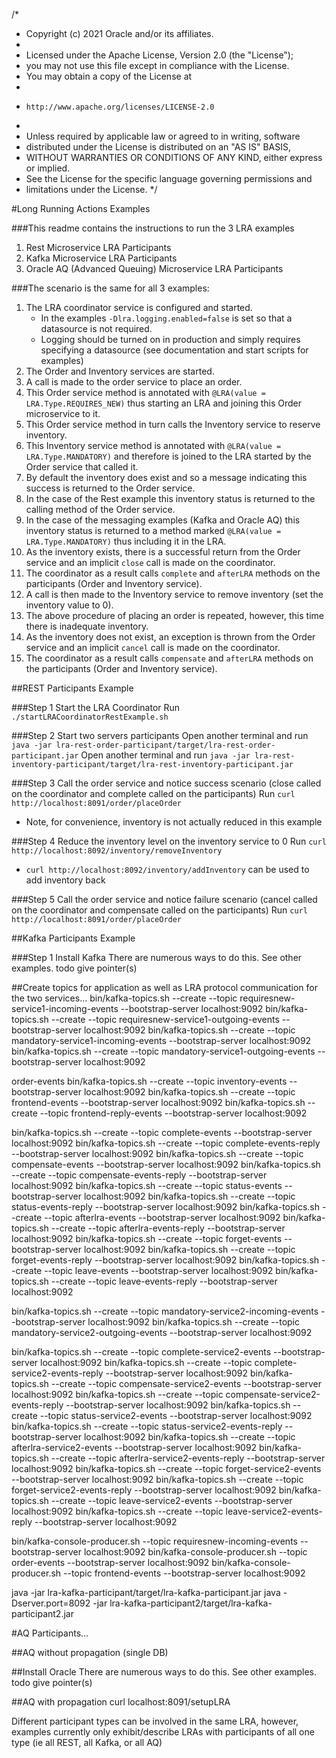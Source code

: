 /*
 * Copyright (c) 2021 Oracle and/or its affiliates.
 *
 * Licensed under the Apache License, Version 2.0 (the "License");
 * you may not use this file except in compliance with the License.
 * You may obtain a copy of the License at
 *
 *     http://www.apache.org/licenses/LICENSE-2.0
 *
 * Unless required by applicable law or agreed to in writing, software
 * distributed under the License is distributed on an "AS IS" BASIS,
 * WITHOUT WARRANTIES OR CONDITIONS OF ANY KIND, either express or implied.
 * See the License for the specific language governing permissions and
 * limitations under the License.
 */

#Long Running Actions Examples

###This readme contains the instructions to run the 3 LRA examples
1. Rest Microservice LRA Participants
2. Kafka Microservice LRA Participants
3. Oracle AQ (Advanced Queuing) Microservice LRA Participants

###The scenario is the same for all 3 examples:
1. The LRA coordinator service is configured and started. 
   * In the examples `-Dlra.logging.enabled=false` is set so that a datasource is not required.
   * Logging should be turned on in production and simply requires specifying a datasource (see documentation and start scripts for examples)
2. The Order and Inventory services are started.
3. A call is made to the order service to place an order. 
4. This Order service method is annotated with `@LRA(value = LRA.Type.REQUIRES_NEW)` thus starting an LRA and joining this Order microservice to it.
5. This Order service method in turn calls the Inventory service to reserve inventory.
6. This Inventory service method is annotated with `@LRA(value = LRA.Type.MANDATORY)` and therefore is joined to the LRA started by the Order service that called it.
7. By default the inventory does exist and so a message indicating this success is returned to the Order service.
8. In the case of the Rest example this inventory status is returned to the calling method of the Order service.
9. In the case of the messaging examples (Kafka and Oracle AQ) this inventory status is returned to a method marked `@LRA(value = LRA.Type.MANDATORY)` thus including it in the LRA.
10. As the inventory exists, there is a successful return from the Order service and an implicit `close` call is made on the coordinator.
11. The coordinator as a result calls `complete` and `afterLRA` methods on the participants (Order and Inventory service).
11. A call is then made to the Inventory service to remove inventory (set the inventory value to 0).
12. The above procedure of placing an order is repeated, however, this time there is inadequate inventory.
10. As the inventory does not exist, an exception is thrown from the Order service and an implicit `cancel` call is made on the coordinator.
11. The coordinator as a result calls `compensate` and `afterLRA` methods on the participants (Order and Inventory service). 

##REST Participants Example

###Step 1 Start the LRA Coordinator
Run `./startLRACoordinatorRestExample.sh`

###Step 2 Start two servers participants
Open another terminal and run `java -jar lra-rest-order-participant/target/lra-rest-order-participant.jar`
Open another terminal and run `java -jar lra-rest-inventory-participant/target/lra-rest-inventory-participant.jar`

###Step 3 Call the order service and notice success scenario (close called on the coordinator and complete called on the participants)
Run `curl http://localhost:8091/order/placeOrder`
* Note, for convenience, inventory is not actually reduced in this example

###Step 4 Reduce the inventory level on the inventory service to 0 
Run `curl http://localhost:8092/inventory/removeInventory`
* `curl http://localhost:8092/inventory/addInventory` can be used to add inventory back

###Step 5 Call the order service and notice failure scenario (cancel called on the coordinator and compensate called on the participants)
Run `curl http://localhost:8091/order/placeOrder`

##Kafka Participants Example

###Step 1 Install Kafka
There are numerous ways to do this. See other examples.  todo give pointer(s)

##Create topics for application as well as LRA protocol communication for the two services...
bin/kafka-topics.sh --create --topic requiresnew-service1-incoming-events --bootstrap-server localhost:9092
bin/kafka-topics.sh --create --topic requiresnew-service1-outgoing-events --bootstrap-server localhost:9092
bin/kafka-topics.sh --create --topic mandatory-service1-incoming-events --bootstrap-server localhost:9092
bin/kafka-topics.sh --create --topic mandatory-service1-outgoing-events --bootstrap-server localhost:9092

order-events
bin/kafka-topics.sh --create --topic inventory-events --bootstrap-server localhost:9092
bin/kafka-topics.sh --create --topic frontend-events --bootstrap-server localhost:9092
bin/kafka-topics.sh --create --topic frontend-reply-events --bootstrap-server localhost:9092

bin/kafka-topics.sh --create --topic complete-events --bootstrap-server localhost:9092
bin/kafka-topics.sh --create --topic complete-events-reply --bootstrap-server localhost:9092
bin/kafka-topics.sh --create --topic compensate-events --bootstrap-server localhost:9092
bin/kafka-topics.sh --create --topic compensate-events-reply --bootstrap-server localhost:9092
bin/kafka-topics.sh --create --topic status-events --bootstrap-server localhost:9092
bin/kafka-topics.sh --create --topic status-events-reply --bootstrap-server localhost:9092
bin/kafka-topics.sh --create --topic afterlra-events --bootstrap-server localhost:9092
bin/kafka-topics.sh --create --topic afterlra-events-reply --bootstrap-server localhost:9092
bin/kafka-topics.sh --create --topic forget-events --bootstrap-server localhost:9092
bin/kafka-topics.sh --create --topic forget-events-reply --bootstrap-server localhost:9092
bin/kafka-topics.sh --create --topic leave-events --bootstrap-server localhost:9092
bin/kafka-topics.sh --create --topic leave-events-reply --bootstrap-server localhost:9092

bin/kafka-topics.sh --create --topic mandatory-service2-incoming-events --bootstrap-server localhost:9092
bin/kafka-topics.sh --create --topic mandatory-service2-outgoing-events --bootstrap-server localhost:9092

bin/kafka-topics.sh --create --topic complete-service2-events --bootstrap-server localhost:9092
bin/kafka-topics.sh --create --topic complete-service2-events-reply --bootstrap-server localhost:9092
bin/kafka-topics.sh --create --topic compensate-service2-events --bootstrap-server localhost:9092
bin/kafka-topics.sh --create --topic compensate-service2-events-reply --bootstrap-server localhost:9092
bin/kafka-topics.sh --create --topic status-service2-events --bootstrap-server localhost:9092
bin/kafka-topics.sh --create --topic status-service2-events-reply --bootstrap-server localhost:9092
bin/kafka-topics.sh --create --topic afterlra-service2-events --bootstrap-server localhost:9092
bin/kafka-topics.sh --create --topic afterlra-service2-events-reply --bootstrap-server localhost:9092
bin/kafka-topics.sh --create --topic forget-service2-events --bootstrap-server localhost:9092
bin/kafka-topics.sh --create --topic forget-service2-events-reply --bootstrap-server localhost:9092
bin/kafka-topics.sh --create --topic leave-service2-events --bootstrap-server localhost:9092
bin/kafka-topics.sh --create --topic leave-service2-events-reply --bootstrap-server localhost:9092

bin/kafka-console-producer.sh --topic requiresnew-incoming-events --bootstrap-server localhost:9092
bin/kafka-console-producer.sh --topic order-events --bootstrap-server localhost:9092
bin/kafka-console-producer.sh --topic frontend-events --bootstrap-server localhost:9092

java -jar lra-kafka-participant/target/lra-kafka-participant.jar
java -Dserver.port=8092 -jar lra-kafka-participant2/target/lra-kafka-participant2.jar


#AQ Participants...


##AQ without propagation (single DB)

##Install Oracle 
There are numerous ways to do this. See other examples. todo give pointer(s)

##AQ with propagation
curl localhost:8091/setupLRA




Different participant types can be involved in the same LRA, however, 
examples currently only exhibit/describe  LRAs with participants of all one type (ie all REST, all Kafka, or all AQ)